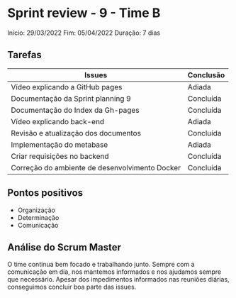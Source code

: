 # Sprint review - 9 - Time B

Início: 29/03/2022
Fim: 05/04/2022
Duração: 7 dias

## Tarefas



| Issues                                         | Conclusão |
| ---------------------------------------------- | --------- |
| Vídeo explicando a GitHub pages                | Adiada    |
| Documentação da Sprint planning 9              | Concluída |
| Documentação do Index da Gh-pages              | Concluída |
| Vídeo explicando back-end                      | Adiada    |
| Revisão e atualização dos documentos           | Concluída |
| Implementação do metabase                      | Adiada    |
| Criar requisições no backend                   | Concluída |
| Correção do ambiente de desenvolvimento Docker | Concluída |

## Pontos positivos

* Organização
* Determinação
* Comunicação

## Análise do Scrum Master

O time continua bem focado e trabalhando junto. Sempre com a comunicação em dia, nos mantemos informados e nos ajudamos sempre que necessário. Apesar dos impedimentos informados nas reuniões diárias, conseguimos concluir boa parte das issues.